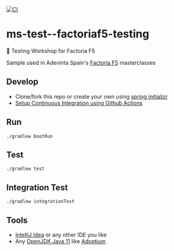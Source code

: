 [![CI](https://github.com/AdevintaSpain/ms-test--factoriaf5-testing/actions/workflows/gradle.yml/badge.svg?branch=master)](https://github.com/AdevintaSpain/ms-test--factoriaf5-testing/actions/workflows/gradle.yml)

# ms-test--factoriaf5-testing

🏫 Testing Workshop for Factoria F5

Sample used in Adevinta Spain's [Factoria F5](https://factoriaf5.org/) masterclasses

## Develop

* Clone/fork this repo or create your own using [spring initializr](https://start.spring.io/#!type=gradle-project&language=kotlin&platformVersion=2.6.3&packaging=jar&jvmVersion=11&groupId=com.adevinta.factoriaf5&artifactId=Testing&name=Testing&description=Testing%20demo%20for%20FactoriaF5&packageName=com.adevinta.mstestfactoriaf5testing&dependencies=cloud-config-client)
* [Setup Continuous Integration using Github Actions](.github/workflows/gradle.yml)

## Run

```
./gradlew bootRun
```

## Test

```
./gradlew test
```

## Integration Test

```
./gradlew integrationTest
```

## Tools

* [IntelliJ Idea](https://www.jetbrains.com/idea/) or any other IDE you like
* Any [OpenJDK Java 11](https://en.wikipedia.org/wiki/OpenJDK) like [Adoptium](https://adoptium.net/)
